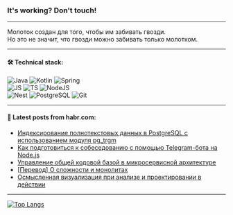 ### It's working? Don't touch!

---
Молоток создан для того, чтобы им забивать гвозди. <br>
Но это не значит, что гвозди можно забивать только молотком.

---

#### 🛠️ Technical stack:

![Java](https://img.shields.io/badge/Java-informational?logo=Oracle&style=flat&logoColor=white&color=FF4500)
![Kotlin](https://img.shields.io/badge/Kotlin-informational?logo=Kotlin&style=flat&logoColor=white&color=774D97)
![Spring](https://img.shields.io/badge/SpringBoot-informational?logo=SpringBoot&style=flat&logoColor=white&color=6DB33F) <br>
![JS](https://img.shields.io/badge/JS-informational?logo=javaScript&style=flat&logoColor=black&color=F7Df1E)
![TS](https://img.shields.io/badge/TypeScript-informational?logo=typeScript&style=flat&logoColor=black&color=0667A8)
![NodeJS](https://img.shields.io/badge/NodeJS-informational?logo=node.js&style=flat&logoColor=white&color=70A760) <br>
![Nest](https://img.shields.io/badge/NestJS-informational?logo=NestJS&style=flat&logoColor=white&color=E0234E)
![PostgreSQL](https://img.shields.io/badge/PostgreSQL-informational?logo=PostgreSQL&style=flat&logoColor=white&color=DAA520)
![Git](https://img.shields.io/badge/Git-informational?logo=git&style=flat&logoColor=white&color=778899)

___

#### 💬 Latest posts from habr.com:

<!-- BLOG-POST-LIST:START -->
- [Индексирование полнотекстовых данных в PostgreSQL с использованием модуля pg_trgm](https://habr.com/ru/companies/otus/articles/770674/?utm_source=habrahabr&utm_medium=rss&utm_campaign=770674)
- [Как подготовиться к собеседованию с помощью Telegram-бота на Node.js](https://habr.com/ru/companies/selectel/articles/765600/?utm_source=habrahabr&utm_medium=rss&utm_campaign=765600)
- [Управление общей кодовой базой в микросервисной архитектуре](https://habr.com/ru/articles/769338/?utm_source=habrahabr&utm_medium=rss&utm_campaign=769338)
- [[Перевод] О сложности и монолитах](https://habr.com/ru/companies/ruvds/articles/770262/?utm_source=habrahabr&utm_medium=rss&utm_campaign=770262)
- [Осмысленная визуализация при анализе и проектировании в действии](https://habr.com/ru/articles/770756/?utm_source=habrahabr&utm_medium=rss&utm_campaign=770756)
<!-- BLOG-POST-LIST:END -->

---
[![Top Langs](https://github-readme-stats-git-master-advtsetting-gmailcom.vercel.app/api/top-langs/?username=zloylis&langs_count=10&hide_title=false&title_color=e6edf3&size_weight=0.5&count_weight=0.5&layout=compact&hide_border=true&theme=dracula)](https://github.com/zloylis)

<!-- ![GitHub stats](https://github-readme-stats-git-master-advtsetting-gmailcom.vercel.app/api?username=zloylis&show_icons=true&hide_border=true&theme=dracula&hide_title=true&include_all_commits=true&count_private=true&hide=contribs&hide_rank=true) -->

